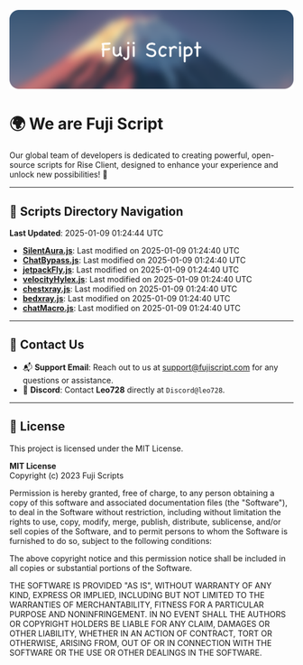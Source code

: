 ![Banner](.github/b.webp)

# 🌍 **We are Fuji Script**

Our global team of developers is dedicated to creating powerful, open-source scripts for Rise Client, designed to enhance your experience and unlock new possibilities! 🌟

---
<!-- SCRIPTS_NAVIGATION_START -->
## 📂 **Scripts Directory Navigation**

**Last Updated**: 2025-01-09 01:24:44 UTC

- **[SilentAura.js](scripts/SilentAura.js)**: Last modified on 2025-01-09 01:24:40 UTC
- **[ChatBypass.js](scripts/ChatBypass.js)**: Last modified on 2025-01-09 01:24:40 UTC
- **[jetpackFly.js](scripts/jetpackFly.js)**: Last modified on 2025-01-09 01:24:40 UTC
- **[velocityHylex.js](scripts/velocityHylex.js)**: Last modified on 2025-01-09 01:24:40 UTC
- **[chestxray.js](scripts/chestxray.js)**: Last modified on 2025-01-09 01:24:40 UTC
- **[bedxray.js](scripts/bedxray.js)**: Last modified on 2025-01-09 01:24:40 UTC
- **[chatMacro.js](scripts/chatMacro.js)**: Last modified on 2025-01-09 01:24:40 UTC

<!-- SCRIPTS_NAVIGATION_END -->

---

## 💬 **Contact Us**  
- 📬 **Support Email**: Reach out to us at [support@fujiscript.com](mailto:support@fujiscript.com) for any questions or assistance.  
- 💬 **Discord**: Contact **Leo728** directly at `Discord@leo728`.

---

## 📜 **License**

This project is licensed under the MIT License.  

**MIT License**  
Copyright (c) 2023 Fuji Scripts  

Permission is hereby granted, free of charge, to any person obtaining a copy of this software and associated documentation files (the "Software"), to deal in the Software without restriction, including without limitation the rights to use, copy, modify, merge, publish, distribute, sublicense, and/or sell copies of the Software, and to permit persons to whom the Software is furnished to do so, subject to the following conditions:  

The above copyright notice and this permission notice shall be included in all copies or substantial portions of the Software.  

THE SOFTWARE IS PROVIDED "AS IS", WITHOUT WARRANTY OF ANY KIND, EXPRESS OR IMPLIED, INCLUDING BUT NOT LIMITED TO THE WARRANTIES OF MERCHANTABILITY, FITNESS FOR A PARTICULAR PURPOSE AND NONINFRINGEMENT. IN NO EVENT SHALL THE AUTHORS OR COPYRIGHT HOLDERS BE LIABLE FOR ANY CLAIM, DAMAGES OR OTHER LIABILITY, WHETHER IN AN ACTION OF CONTRACT, TORT OR OTHERWISE, ARISING FROM, OUT OF OR IN CONNECTION WITH THE SOFTWARE OR THE USE OR OTHER DEALINGS IN THE SOFTWARE.  
